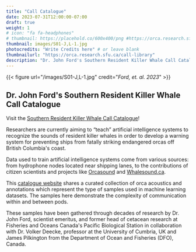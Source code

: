 ```yaml
---
title: "Call Catalogue"
date: 2023-07-31T12:00:00-07:00
draft: true
weight: 1
# icon: "fa fa-headphones"
# thumbnail: https://placehold.co/600x400/png #https://orca.research.sfu.ca/call-library/home-media/S01-J,L-1.jpg
thumbnail: images/S01-J,L-1.jpg
photocredits: "Write Credits here" # or leave blank
thumbnailurl: "https://orca.research.sfu.ca/call-library"
description: "Dr. John Ford's Southern Resident Killer Whale Call Catalogue"
---
```

{{< figure url="/images/S01-J,L-1.jpg" credit="_Ford, et. al. 2023_" >}}

## Dr. John Ford\'s Southern Resident Killer Whale Call Catalogue

Visit the [Southern Resident Killer Whale Call Catalogue](https://orca.research.sfu.ca/call-library)!

Researchers are currently aiming to “teach” artificial intelligence systems to recognize the sounds of resident killer whales in order to develop a warning system for preventing ships from fatally striking endangered orcas off British Columbia's coast.

Data used to train artificial intelligence systems come from various sources: from hydrophone nodes located near shipping lanes, to the contributions of citizen scientists and projects like [Orcasound](https://www.orcasound.net) and [Whalesound.ca](https://whalesound.ca).

This [catalogue website](https://orca.research.sfu.ca/call-library) shares a curated collection of orca acoustics and annotations which represent the type of samples used in machine learning datasets. The samples here demonstrate the complexity of communication within and between pods.

These samples have been gathered through decades of research by Dr. John Ford, scientist emeritus, and former head of cetacean research at Fisheries and Oceans Canada's Pacific Biological Station in collaboration with Dr. Volker Deecke, professor at the University of Cumbria, UK and James Pilkington from the Department of Ocean and Fisheries (DFO), Canada.


